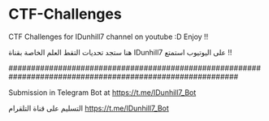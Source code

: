 # CTF-Challenges
CTF Challenges for IDunhill7 channel on youtube :D
Enjoy !!





هنا ستجد تحديات التقط العلم الخاصة بقناة IDunhill7 على اليوتيوب 
استمتع !!


###########################################################################################################

Submission in Telegram Bot at https://t.me/IDunhill7_Bot


التسليم على قناة التلقرام https://t.me/IDunhill7_Bot 


